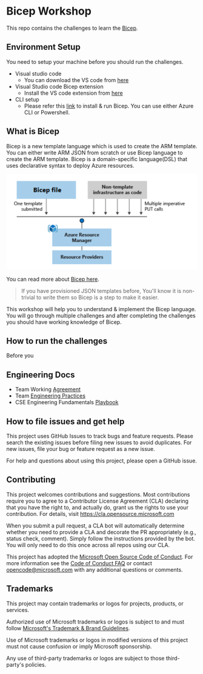 # Bicep Workshop

This repo contains the challenges to learn the [Bicep](https://docs.microsoft.com/en-us/azure/azure-resource-manager/bicep/overview?tabs=bicep).

## Environment Setup

You need to setup your machine before you should run the challenges.

- Visual studio code
  - You can download the VS code from [here](https://code.visualstudio.com/download)
- Visual Studio code Bicep extension
  - Install the VS code extension from [here](https://marketplace.visualstudio.com/items?itemName=ms-azuretools.vscode-bicep)
- CLI setup
  - Please refer this [link](https://docs.microsoft.com/en-us/azure/azure-resource-manager/bicep/install) to install & run Bicep. You can use either Azure CLI or Powershell.

## What is Bicep

Bicep is a new template language which is used to create the ARM template. You can either write ARM JSON from scratch or use Bicep language to create the ARM template. Bicep is a domain-specific language(DSL) that uses declarative syntax to deploy Azure resources.

![Bicep to resources](./Images/bicep.png)

You can read more about [Bicep here](https://docs.microsoft.com/en-us/azure/azure-resource-manager/bicep/overview?tabs=bicep).

>If you have provisioned JSON templates before, You'll know it is non-trivial to write them so Bicep is a step to make it easier.  

This workshop will help you to understand & implement the Bicep language. You will go through multiple challenges and after completing the challenges you should have working knowledge of Bicep.

## How to run the challenges

Before you 

## Engineering Docs

- Team Working [Agreement](.github/WorkingAgreement.md)
- Team [Engineering Practices](.github/EngineeringPractices.md)
- CSE Engineering Fundamentals [Playbook](https://github.com/Microsoft/code-with-engineering-playbook)

## How to file issues and get help

This project uses GitHub Issues to track bugs and feature requests. Please search the existing issues before filing new issues to avoid duplicates. For new issues, file your bug or feature request as a new issue.

For help and questions about using this project, please open a GitHub issue.

## Contributing

This project welcomes contributions and suggestions.  Most contributions require you to agree to a Contributor License Agreement (CLA) declaring that you have the right to, and actually do, grant us the rights to use your contribution. For details, visit <https://cla.opensource.microsoft.com>

When you submit a pull request, a CLA bot will automatically determine whether you need to provide a CLA and decorate the PR appropriately (e.g., status check, comment). Simply follow the instructions provided by the bot. You will only need to do this once across all repos using our CLA.

This project has adopted the [Microsoft Open Source Code of Conduct](https://opensource.microsoft.com/codeofconduct/). For more information see the [Code of Conduct FAQ](https://opensource.microsoft.com/codeofconduct/faq/) or contact [opencode@microsoft.com](mailto:opencode@microsoft.com) with any additional questions or comments.

## Trademarks

This project may contain trademarks or logos for projects, products, or services.

Authorized use of Microsoft trademarks or logos is subject to and must follow [Microsoft's Trademark & Brand Guidelines](https://www.microsoft.com/en-us/legal/intellectualproperty/trademarks/usage/general).

Use of Microsoft trademarks or logos in modified versions of this project must not cause confusion or imply Microsoft sponsorship.

Any use of third-party trademarks or logos are subject to those third-party's policies.
